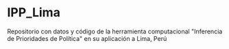 # IPP_Lima
Repositorio con datos y código de la herramienta computacional "Inferencia de Prioridades de Política" en su aplicación a Lima, Perú
